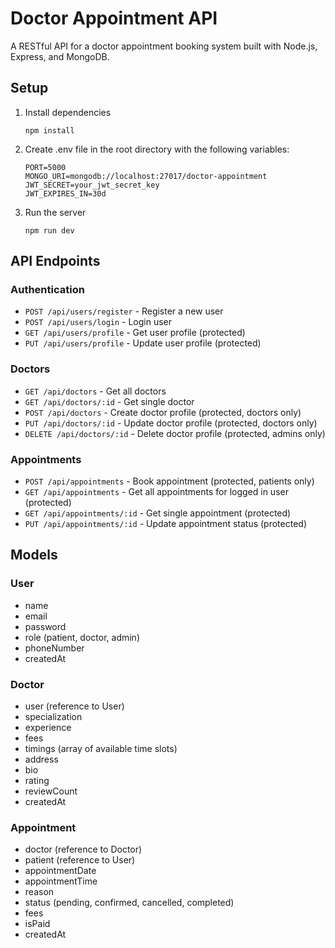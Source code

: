 # Doctor Appointment API

A RESTful API for a doctor appointment booking system built with Node.js, Express, and MongoDB.

## Setup

1. Install dependencies
   ```
   npm install
   ```

2. Create .env file in the root directory with the following variables:
   ```
   PORT=5000
   MONGO_URI=mongodb://localhost:27017/doctor-appointment
   JWT_SECRET=your_jwt_secret_key
   JWT_EXPIRES_IN=30d
   ```

3. Run the server
   ```
   npm run dev
   ```

## API Endpoints

### Authentication
- `POST /api/users/register` - Register a new user
- `POST /api/users/login` - Login user
- `GET /api/users/profile` - Get user profile (protected)
- `PUT /api/users/profile` - Update user profile (protected)

### Doctors
- `GET /api/doctors` - Get all doctors
- `GET /api/doctors/:id` - Get single doctor
- `POST /api/doctors` - Create doctor profile (protected, doctors only)
- `PUT /api/doctors/:id` - Update doctor profile (protected, doctors only)
- `DELETE /api/doctors/:id` - Delete doctor profile (protected, admins only)

### Appointments
- `POST /api/appointments` - Book appointment (protected, patients only)
- `GET /api/appointments` - Get all appointments for logged in user (protected)
- `GET /api/appointments/:id` - Get single appointment (protected)
- `PUT /api/appointments/:id` - Update appointment status (protected)

## Models

### User
- name
- email
- password
- role (patient, doctor, admin)
- phoneNumber
- createdAt

### Doctor
- user (reference to User)
- specialization
- experience
- fees
- timings (array of available time slots)
- address
- bio
- rating
- reviewCount
- createdAt

### Appointment
- doctor (reference to Doctor)
- patient (reference to User)
- appointmentDate
- appointmentTime
- reason
- status (pending, confirmed, cancelled, completed)
- fees
- isPaid
- createdAt 